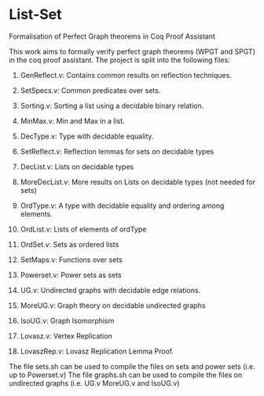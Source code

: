 # List-Set 
Formalisation of Perfect Graph theorems in Coq Proof Assistant 

This work aims to formally verify perfect graph theorems (WPGT and SPGT) in the coq proof assistant. 
The project is split into the following files: 

1. GenReflect.v: Contains common results on reflection techniques.

2. SetSpecs.v: Common predicates over sets.

3. Sorting.v: Sorting a list using a decidable binary relation.

4. MinMax.v: Min and Max in a list.

5. DecType.v: Type with decidable equality. 

6. SetReflect.v: Reflection lemmas for sets on decidable types

7. DecList.v: Lists on decidable types

8. MoreDecList.v: More results on Lists on decidable types (not needed for sets)

9.  OrdType.v: A type with decidable equality and ordering among elements.

10. OrdList.v: Lists of elements of ordType

11. OrdSet.v: Sets as ordered lists 

12. SetMaps.v: Functions over sets

13. Powerset.v: Power sets as sets

14. UG.v: Undirected graphs with decidable edge relations.

15. MoreUG.v: Graph theory on decidable undirected graphs

16. IsoUG.v: Graph Isomorphism  

17. Lovasz.v: Vertex Replication 

18. LovaszRep.v:  Lovasz Replication Lemma Proof.


The file sets.sh can be used to compile the files on sets and power sets (i.e. up to Powerset.v)
The file graphs.sh can be used to compile the files on undirected graphs (i.e. UG.v MoreUG.v and IsoUG.v) 
